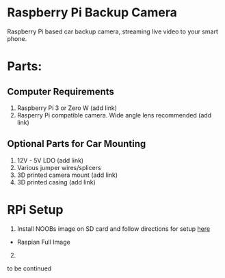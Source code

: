 # Raspberry Pi Backup Camera
Raspberry Pi based car backup camera, streaming live video to your smart phone.

# Parts:
## Computer Requirements
1. Raspberry Pi 3 or Zero W (add link)
2. Rasperry Pi compatible camera. Wide angle lens recommended (add link)

## Optional Parts for Car Mounting
1. 12V - 5V LDO (add link)
2. Various jumper wires/splicers 
3. 3D printed camera mount (add link)
4. 3D printed casing (add link)

# RPi Setup
1. Install NOOBs image on SD card and follow directions for setup [here](https://projects.raspberrypi.org/en/projects/raspberry-pi-setting-up/3)
  * Raspian Full Image
2. 

to be continued

